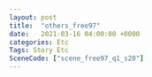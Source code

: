 ```yaml
---
layout: post
title:  "others_free97"
date:   2021-03-16 04:00:00 +0000
categories: Etc
Tags: Story Etc
SceneCode: ["scene_free97_q1_s20"]
---
```

